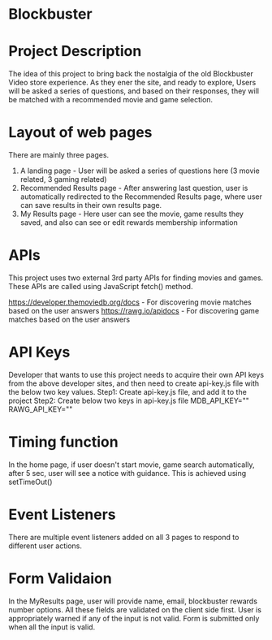 # Blockbuster

# Project Description
The idea of this project to bring back the nostalgia of the old Blockbuster Video store experience.
As they ener the site, and ready to explore, Users will be asked a series of questions, and based on their responses, they will be matched with a recommended movie and game selection.

# Layout of web pages
There are mainly three pages.
1. A landing page - User will be asked a series of questions here (3 movie related, 3 gaming related)
2. Recommended Results page - After answering last question, user is automatically redirected to the Recommended Results page, where user can save results in their own results page.
3. My Results page - Here user can see the movie, game results they saved, and also can see or edit rewards membership information

# APIs
This project uses two external 3rd party APIs for finding movies and games.
These APIs are called using JavaScript fetch() method.

https://developer.themoviedb.org/docs - For discovering movie matches based on the user answers
https://rawg.io/apidocs - For discovering game matches based on the user answers

# API Keys
Developer that wants to use this project needs to acquire their own API keys from the above developer sites, and then need to create api-key.js file with the below two key values.
Step1: Create api-key.js file, and add it to the project
Step2: Create below two keys in api-key.js file
MDB_API_KEY=""
RAWG_API_KEY=""

# Timing function
In the home page, if user doesn't start movie, game search automatically, after 5 sec, user will see a notice with guidance.
This is achieved using setTimeOut() 

# Event Listeners
There are multiple event listeners added on all 3 pages to respond to different user actions.

# Form Validaion
In the MyResults page, user will provide name, email, blockbuster rewards number options. All these fields are validated on the client side first. User is appropriately warned if any of the input is not valid.
Form is submitted only when all the input is valid.




